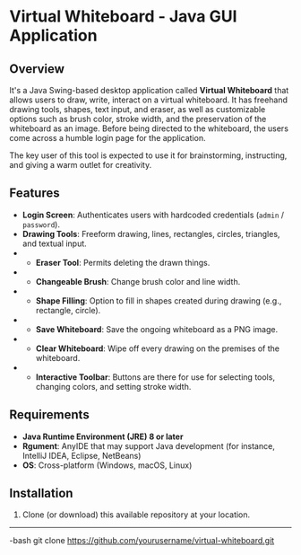 # Virtual Whiteboard - Java GUI Application

## Overview

It's a Java Swing-based desktop application called **Virtual Whiteboard** that allows users to draw, write, interact on a virtual whiteboard. It has freehand drawing tools, shapes, text input, and eraser, as well as customizable options such as brush color, stroke width, and the preservation of the whiteboard as an image. Before being directed to the whiteboard, the users come across a humble login page for the application.

The key user of this tool is expected to use it for brainstorming, instructing, and giving a warm outlet for creativity. 

## Features

- **Login Screen**: Authenticates users with hardcoded credentials (`admin` / `password`).
- **Drawing Tools**: Freeform drawing, lines, rectangles, circles, triangles, and textual input.
- - **Eraser Tool**: Permits deleting the drawn things.
- - **Changeable Brush**: Change brush color and line width.
- - **Shape Filling**: Option to fill in shapes created during drawing (e.g., rectangle, circle).
- - **Save Whiteboard**: Save the ongoing whiteboard as a PNG image.
- - **Clear Whiteboard**: Wipe off every drawing on the premises of the whiteboard.
- - **Interactive Toolbar**: Buttons are there for use for selecting tools, changing colors, and setting stroke width.

## Requirements

- **Java Runtime Environment (JRE) 8 or later**
- **Rgument**: AnyIDE that may support Java development (for instance, IntelliJ IDEA, Eclipse, NetBeans)
- **OS**: Cross-platform (Windows, macOS, Linux)

## Installation

1. Clone (or download) this available repository at your location.

--------------------------------------------------- 

-bash
git clone https://github.com/yourusername/virtual-whiteboard.git
